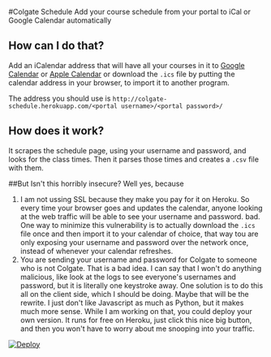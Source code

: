 #Colgate Schedule
Add your course schedule from your portal to iCal or Google Calendar automatically
## How can I do that?

Add an iCalendar address that will have all your courses in it to 
[Google Calendar](https://support.google.com/calendar/answer/37100?hl=en) or
[Apple Calendar](http://support.apple.com/kb/PH11523) or download the
`.ics` file by putting the calendar address in your browser, to import it to
another program.

The address you should use is
`http://colgate-schedule.herokuapp.com/<portal username>/<portal password>/`

## How does it work?
It scrapes the schedule page, using your username and password, and looks
for the class times. Then it parses those times and creates a `.csv` file
with them.

##But Isn't this horribly insecure?
Well yes, because

1. I am not ussing SSL because they make you pay for it on Heroku. So every
   time your browser goes and updates the calendar, anyone looking at the
   web traffic will be able to see your username and password. bad.
   One way to minimize this vulnerability is to actually download
   the `.ics` file once and then import it to your calendar of choice, that
   way tou are only exposing your username and password over the network
   once, instead of whenever your calendar refreshes.
2. You are sending your username and password for Colgate to someone who is not
   Colgate. That is a bad idea. I can say that I won't do anything malicious,
   like look at the logs to see everyone's usernames and password, but it is
   literally one keystroke away. One solution is to do this all on the client
   side, which I should be doing. Maybe that will be the rewrite. I just
   don't like Javascript as much as Python, but it makes much more sense.
   While I am working on that, you could deploy your own version. It runs
   for free on Heroku, just click this nice big button, and then you won't
   have to worry about me snooping into your traffic.

[![Deploy](https://www.herokucdn.com/deploy/button.png)](https://heroku.com/deploy?template=https://github.com/saulshanabrook/colgate-schedule)
